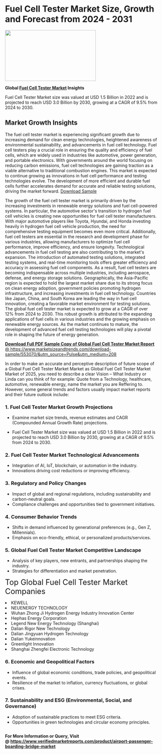 <H1>Fuel Cell Tester Market Size, Growth and Forecast from 2024 - 2031</H1><img class="aligncenter size-medium wp-image-584254" src="https://thirdeyenews.in/wp-content/uploads/2024/09/Global-Market-Research-300x168.jpeg" alt="" width="300" height="168" /><p><strong>Global&nbsp;<a href="https://www.marketsizeandtrends.com/download-sample/553070/&amp;utm_source=Pulse&amp;utm_medium=208">Fuel Cell Tester Market</a> Insights</strong></p><p>Fuel Cell Tester Market size was valued at USD 1.5 Billion in 2022 and is projected to reach USD 3.0 Billion by 2030, growing at a CAGR of 9.5% from 2024 to 2030.</p><p><h2>Market Growth Insights</h2> <p>The fuel cell tester market is experiencing significant growth due to increasing demand for clean energy technologies, heightened awareness of environmental sustainability, and advancements in fuel cell technology. Fuel cell testers play a crucial role in ensuring the quality and efficiency of fuel cells, which are widely used in industries like automotive, power generation, and portable electronics. With governments around the world focusing on reducing carbon emissions, fuel cell technologies are gaining traction as a viable alternative to traditional combustion engines. This market is expected to continue growing as innovations in fuel cell performance and testing technologies evolve. The development of more efficient and durable fuel cells further accelerates demand for accurate and reliable testing solutions, driving the market forward. <a href="#">Download Sample</a></p> <p>The growth of the fuel cell tester market is primarily driven by the increasing investments in renewable energy solutions and fuel cell-powered systems. In particular, the automotive sector's transition to hydrogen fuel cell vehicles is creating new opportunities for fuel cell tester manufacturers. With major automotive players like Toyota, Hyundai, and Honda investing heavily in hydrogen fuel cell vehicle production, the need for comprehensive testing equipment becomes even more critical. Additionally, fuel cell testers are essential in the research and development phase for various industries, allowing manufacturers to optimize fuel cell performance, improve efficiency, and ensure longevity. Technological advancements in fuel cell testing are also contributing to the market's expansion. The introduction of automated testing solutions, integrated testing systems, and real-time monitoring tools offers greater efficiency and accuracy in assessing fuel cell components. As a result, fuel cell testers are becoming indispensable across multiple industries, including aerospace, defense, and energy storage solutions. Geographically, the Asia-Pacific region is expected to hold the largest market share due to its strong focus on clean energy adoption, government policies promoting hydrogen infrastructure, and increasing investments in fuel cell technology. Countries like Japan, China, and South Korea are leading the way in fuel cell innovation, creating a favorable market environment for testing solutions. The global fuel cell tester market is expected to grow at a CAGR of over 12% from 2024 to 2030. This robust growth is attributed to the expanding applications of fuel cells in various industries and the growing emphasis on renewable energy sources. As the market continues to mature, the development of advanced fuel cell testing technologies will play a pivotal role in shaping the future of energy generation. <a href="#"></p><p><span class=""><strong>Download Full PDF Sample Copy of Global Fuel Cell Tester Market Report</strong> @ <a href="https://www.marketsizeandtrends.com/download-sample/553070/&amp;utm_source=Pulse&amp;utm_medium=208" target="_blank">https://www.marketsizeandtrends.com/download-sample/553070/&amp;utm_source=Pulse&amp;utm_medium=208</a></span></p><p>In order to make an accurate and perceptive description of future scope of a Global&nbsp;Fuel Cell Tester Market Market as Global&nbsp;Fuel Cell Tester Market Market of 2025, you need to describe a clear Vision &ndash; What Industry or Linda can you think of for example: Quote from a Technology, healthcare, automotive, renewable energy, name the market you are Reffering to. However, some general trends and factors usually impact market reports and their future outlook include:</p><h3>1.&nbsp;<strong>Fuel Cell Tester Market Growth Projections</strong></h3><ul><li>Examine market size trends, revenue estimates and CAGR (Compounded Annual Growth Rate) projections.</li><li><p>Fuel Cell Tester Market size was valued at USD 1.5 Billion in 2022 and is projected to reach USD 3.0 Billion by 2030, growing at a CAGR of 9.5% from 2024 to 2030.</p></li></ul><h3>2.&nbsp;<strong>Fuel Cell Tester Market Technological Advancements</strong></h3><ul><li>Integration of AI, IoT, blockchain, or automation in the industry.</li><li>Innovations driving cost reductions or improving efficiency.</li></ul><h3>3.&nbsp;<strong>Regulatory and Policy Changes</strong></h3><ul><li>Impact of global and regional regulations, including sustainability and carbon-neutral goals.</li><li>Compliance challenges and opportunities tied to government initiatives.</li></ul><h3>4.&nbsp;<strong>Consumer Behavior Trends</strong></h3><ul><li>Shifts in demand influenced by generational preferences (e.g., Gen Z, Millennials).</li><li>Emphasis on eco-friendly, ethical, or personalized products/services.</li></ul><h3>5.&nbsp;<strong>Global Fuel Cell Tester Market Competitive Landscape</strong></h3><ul><li>Analysis of key players, new entrants, and partnerships shaping the industry.</li><li>Strategies for differentiation and market penetration.</li></ul><p data-pm-slice="1 1 []"><span style="color: inherit; font-family: inherit; font-size: 25px;">Top Global Fuel Cell Tester Market Companies</span></p><div class="" data-test-id=""><p><li>KEWELL</li><li> NEUENERGY TECHNOLOGY</li><li> Wuhan Zhong Ji Hydrogen Energy Industry Innovation Center</li><li> Hephas Energy Corporation</li><li> Legend New Energy Technology (Shanghai)</li><li> Dalian Rigor New Technology</li><li> Dalian Jingyuan Hydrogen Technology</li><li> Dalian Yukeinnovation</li><li> Greenlight Innovation</li><li> Shanghai Zhengfei Electronic Technology</li></p></div><h3>6.&nbsp;<strong>Economic and Geopolitical Factors</strong></h3><ul><li>Influence of global economic conditions, trade policies, and geopolitical events.</li><li>Resilience of the market to inflation, currency fluctuations, or global crises.</li></ul><h3>7.&nbsp;<strong>Sustainability and ESG (Environmental, Social, and Governance)</strong></h3><ul><li>Adoption of sustainable practices to meet ESG criteria.</li><li>Opportunities in green technologies and circular economy principles.</li></ul><h2><strong style="font-size: 14px;">For More Information or Query, Visit @&nbsp;</strong><a style="background-color: #ffffff; font-size: 14px;" href="https://www.marketsizeandtrends.com/report/fuel-cell-tester-market/" target="_blank">https://www.verifiedmarketreports.com/product/airport-passenger-boarding-bridge-market</a></h2>

